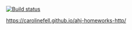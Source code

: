 [![Build status](https://ci.appveyor.com/api/projects/status/2e58ajtgdjktlmpq/branch/master?svg=true)](https://ci.appveyor.com/project/CarolineFell/ahj-homeworks-http/branch/master)

https://carolinefell.github.io/ahj-homeworks-http/